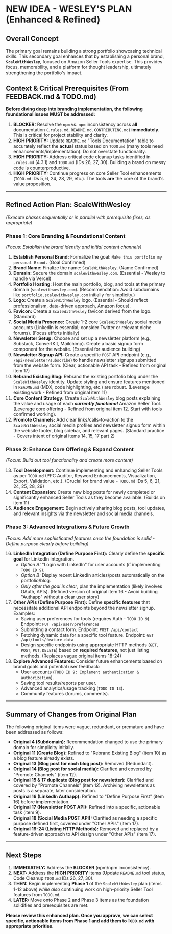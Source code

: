# NEW IDEA - WESLEY'S PLAN (Enhanced & Refined)

## Overall Concept

The primary goal remains building a strong portfolio showcasing technical skills. This secondary goal enhances that by establishing a personal brand, **`ScaleWithWesley`**, focused on Amazon Seller Tools expertise. This provides focus, memorability, and a platform for thought leadership, ultimately strengthening the portfolio's impact.

## Context & Critical Prerequisites (From FEEDBACK.md & TODO.md)

**Before diving deep into branding implementation, the following foundational issues MUST be addressed:**

1.  **BLOCKER:** Resolve the `npm` vs. `npm` inconsistency across **all** documentation (`.rules.md`, `README.md`, `CONTRIBUTING.md`) **immediately**. This is critical for project stability and clarity.
2.  **HIGH PRIORITY:** Update `README.md` "Tools Documentation" table to accurately reflect the **actual** status based on `TODO.md` (many tools need enhancements/implementation). Do not overstate functionality.
3.  **HIGH PRIORITY:** Address critical code cleanup tasks identified in `.rules.md` (4.3.1) and `TODO.md` (IDs 26, 27, 30). Building a brand on messy code is counterproductive.
4.  **HIGH PRIORITY:** Continue progress on core Seller Tool enhancements (`TODO.md` IDs 5, 6, 24, 28, 29, etc.). The tools **are** the core of the brand's value proposition.

---

## Refined Action Plan: ScaleWithWesley

_(Execute phases sequentially or in parallel with prerequisite fixes, as appropriate)_

### Phase 1: Core Branding & Foundational Content

_(Focus: Establish the brand identity and initial content channels)_

1.  **Establish Personal Brand:** Formalize the goal: `Make this portfolio my personal Brand.` (Goal Confirmed)
2.  **Brand Name:** Finalize the name: `ScaleWithWesley`. (Name Confirmed)
3.  **Domain:** Secure the domain `scalewithwesley.com`. (Essential - Wesley to handle via Vercel)
4.  **Portfolio Hosting:** Host the main portfolio, blog, and tools at the primary domain (`scalewithwesley.com`). (Recommendation: Avoid subdomains like `portfolio.scalewithwesley.com` initially for simplicity.)
5.  **Logo:** Create a `ScaleWithWesley` logo. (Essential - Should reflect professionalism, data-driven approach, Amazon focus).
6.  **Favicon:** Create a `ScaleWithWesley` favicon derived from the logo. (Standard)
7.  **Social Media Presence:** Create 1-2 core `ScaleWithWesley` social media accounts (LinkedIn is essential; consider Twitter or relevant niche forums). (Focus efforts initially)
8.  **Newsletter Setup:** Choose and set up a newsletter platform (e.g., Substack, ConvertKit, Mailchimp). Create a basic signup form component for the website. (Essential for audience building)
9.  **Newsletter Signup API:** Create a specific `POST` API endpoint (e.g., `/api/newsletter/subscribe`) to handle newsletter signups submitted from the website form. (Clear, actionable API task - Refined from original item 17)
10. **Rebrand Existing Blog:** Rebrand the existing portfolio blog under the `ScaleWithWesley` identity. Update styling and ensure features mentioned in `README.md` (MDX, code highlighting, etc.) are robust. (Leverage existing work - Refined from original item 11)
11. **Core Content Strategy:** Create `ScaleWithWesley` blog posts explaining the value and usage of each **_currently functional_** Amazon Seller Tool. (Leverage core offering - Refined from original item 12. Start with tools confirmed working).
12. **Promote Channels:** Add clear links/calls-to-action to the `ScaleWithWesley` social media profiles and newsletter signup form within the website footer, blog sidebar, and relevant pages. (Standard practice - Covers intent of original items 14, 15, 17 part 2)

### Phase 2: Enhance Core Offering & Expand Content

_(Focus: Build out tool functionality and create more content)_

13. **Tool Development:** Continue implementing and enhancing Seller Tools as per `TODO.md` (PPC Auditor, Keyword Enhancements, Visualization, Export, Validation, etc.). (Crucial for brand value - `TODO.md` IDs 5, 6, 21, 24, 25, 28, 29)
14. **Content Expansion:** Create new blog posts for newly completed or significantly enhanced Seller Tools as they become available. (Builds on item 11)
15. **Audience Engagement:** Begin actively sharing blog posts, tool updates, and relevant insights via the newsletter and social media channels.

### Phase 3: Advanced Integrations & Future Growth

_(Focus: Add more sophisticated features once the foundation is solid - Define purpose clearly before building)_

16. **LinkedIn Integration (Define Purpose First):** Clearly define the **specific goal** for LinkedIn integration.
    - _Option A:_ "Login with LinkedIn" for user accounts (if implementing `TODO ID 9`).
    - _Option B:_ Display recent LinkedIn articles/posts automatically on the portfolio/blog.
    - _Only after the goal is clear_, plan the implementation (likely involves OAuth, APIs). (Refined version of original item 16 - Avoid building "Authapp" without a clear user story)
17. **Other APIs (Define Purpose First):** Define **specific features** that necessitate additional API endpoints beyond the newsletter signup. Examples:
    - Saving user preferences for tools (requires Auth - `TODO ID 9`). Endpoint: `PUT /api/user/preferences`
    - Submitting a contact form. Endpoint: `POST /api/contact`
    - Fetching dynamic data for a specific tool feature. Endpoint: `GET /api/tools/feature-data`
    - Design specific endpoints using appropriate HTTP methods (`GET`, `POST`, `PUT`, `DELETE`) based on **required features**, not just listing methods. (Replaces vague original items 18-24)
18. **Explore Advanced Features:** Consider future enhancements based on brand goals and potential user feedback:
    - User accounts (`TODO ID 9: Implement authentication & authorization`).
    - Saving tool results/reports per user.
    - Advanced analytics/usage tracking (`TODO ID 13`).
    - Community features (forums, comments).

---

## Summary of Changes from Original Plan

The following original items were vague, redundant, or premature and have been addressed as follows:

- **Original 4 (Subdomain):** Recommendation changed to use the primary domain for simplicity initially.
- **Original 11 (Create Blog):** Refined to "Rebrand Existing Blog" (item 10) as a blog feature already exists.
- **Original 13 (Blog post for each blog post):** Removed (Redundant).
- **Original 14 (Blog post for social media):** Clarified and covered by "Promote Channels" (item 12).
- **Original 15 & 17 duplicate (Blog post for newsletter):** Clarified and covered by "Promote Channels" (item 12). Archiving newsletters as posts is a separate, later consideration.
- **Original 16 (LinkedIn Authapp):** Refined to "Define Purpose First" (item 16) before implementation.
- **Original 17 (Newsletter POST API):** Refined into a specific, actionable task (item 9).
- **Original 18 (Social Media POST API):** Clarified as needing a specific purpose defined first, covered under "Other APIs" (item 17).
- **Original 19-24 (Listing HTTP Methods):** Removed and replaced by a feature-driven approach to API design under "Other APIs" (item 17).

---

## Next Steps

1.  **IMMEDIATELY:** Address the **BLOCKER** (npm/npm inconsistency).
2.  **NEXT:** Address the **HIGH PRIORITY** items (Update `README.md` tool status, Code Cleanup `TODO.md` IDs 26, 27, 30).
3.  **THEN:** Begin implementing **Phase 1** of the `ScaleWithWesley` plan (items 1-12 above) _while also_ continuing work on high-priority Seller Tool features from `TODO.md`.
4.  **LATER:** Move onto Phase 2 and Phase 3 items as the foundation solidifies and prerequisites are met.

**Please review this enhanced plan. Once you approve, we can select specific, actionable items from Phase 1 and add them to `TODO.md` with appropriate priorities.**
